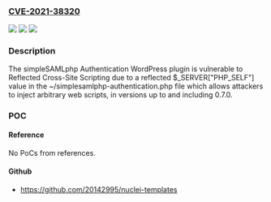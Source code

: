 ### [CVE-2021-38320](https://cve.mitre.org/cgi-bin/cvename.cgi?name=CVE-2021-38320)
![](https://img.shields.io/static/v1?label=Product&message=simpleSAMLphp%20Authentication&color=blue)
![](https://img.shields.io/static/v1?label=Version&message=0.7.0%3C%3D%200.7.0%20&color=brighgreen)
![](https://img.shields.io/static/v1?label=Vulnerability&message=CWE-79%20Cross-site%20Scripting%20(XSS)&color=brighgreen)

### Description

The simpleSAMLphp Authentication WordPress plugin is vulnerable to Reflected Cross-Site Scripting due to a reflected $_SERVER["PHP_SELF"] value in the ~/simplesamlphp-authentication.php file which allows attackers to inject arbitrary web scripts, in versions up to and including 0.7.0.

### POC

#### Reference
No PoCs from references.

#### Github
- https://github.com/20142995/nuclei-templates

